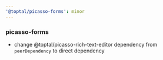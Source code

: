 ```yaml
---
'@toptal/picasso-forms': minor
---
```


### picasso-forms

- change @toptal/picasso-rich-text-editor dependency from `peerDependency` to direct dependency
